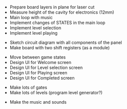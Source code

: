 * Prepare board layers in plane for laser cut
* Measure height of the cavity for electronics (12mm)
* Main loop with music
* Implement changes of STATES in the main loop
* Implement level selection
* Implement level playing
- Sketch circuit diagram with all components of the panel
- Make board with two shift registers (as a module)
* Move between game states
* Design UI for Welcome screen
* Design UI for Level selection screen
* Design UI for Playing screen
* Design UI for Completed screen
- Make lots of gates
- Make lots of levels (program level generator?)
* Make the music and sounds
